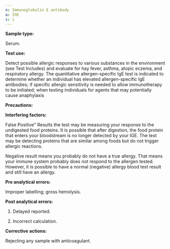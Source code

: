 ```yaml
---
n: Immunoglobulin E antibody
a: IGE
s: i
---
```


__Sample type:__ 

Serum. 

__Test use:__ 

Detect possible allergic responses to various substances in the environment (see Test Includes) and evaluate for hay fever, asthma, atopic eczema, and respiratory allergy. The quantitative allergen-specific IgE test is indicated to determine whether an individual has elevated allergen-specific IgE antibodies; if specific allergic sensitivity is needed to allow immunotherapy to be initiated; when testing individuals for agents that may potentially cause anaphylaxis 

__Precautions:__ 

__Interfering factors:__ 

False Positive" Results the test may be measuring your response to the undigested food proteins. It is possible that after digestion, the food protein that enters your bloodstream is no longer detected by your IGE. The test may be detecting proteins that are similar among foods but do not trigger allergic reactions. 

Negative result means you probably do not have a true allergy. That means your immune system probably does not respond to the allergen tested. However, it is possible to have a normal (negative) allergy blood test result and still have an allergy. 

__Pre analytical errors:__ 

Improper labelling; gross hemolysis. 

__Post analytical errors:__ 

1)	Delayed reported. 

2)	Incorrect calculation. 

__Corrective actions:__ 

Rejecting any sample with anticoagulant. 